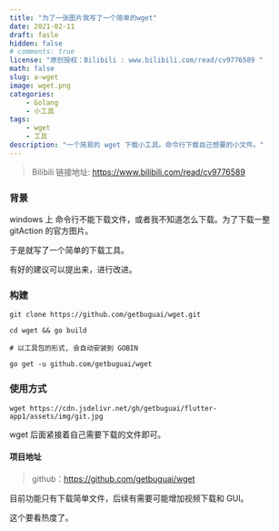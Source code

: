 ```yaml
---
title: "为了一张图片我写了一个简单的wget"
date: 2021-02-11
draft: fasle
hidden: false
# comments: true
license: "原创授权：Bilibili : www.bilibili.com/read/cv9776589 "
math: false
slug: a-wget
image: wget.png
categories:
    - Golang
    - 小工具
tags: 
    - wget
    - 工具
description: "一个简易的 wget 下载小工具。命令行下载自己想要的小文件。"
---
```


> Bilibili 链接地址: https://www.bilibili.com/read/cv9776589

### 背景

windows 上 命令行不能下载文件，或者我不知道怎么下载。为了下载一整 gitAction 的官方图片。

于是就写了一个简单的下载工具。

有好的建议可以提出来，进行改进。

### 构建

```
git clone https://github.com/getbuguai/wget.git

cd wget && go build

# 以工具包的形式, 会自动安装到 GOBIN

go get -u github.com/getbuguai/wget
```

### 使用方式

```
wget https://cdn.jsdelivr.net/gh/getbuguai/flutter-app1/assets/img/git.jpg
```
wget 后面紧接着自己需要下载的文件即可。

#### 项目地址

> github：https://github.com/getbuguai/wget

目前功能只有下载简单文件，后续有需要可能增加视频下载和 GUI。

这个要看热度了。